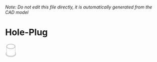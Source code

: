 ###### Note: Do not edit this file directly, it is automatically generated from the CAD model

# Hole-Plug

![](/project.svg)



 

